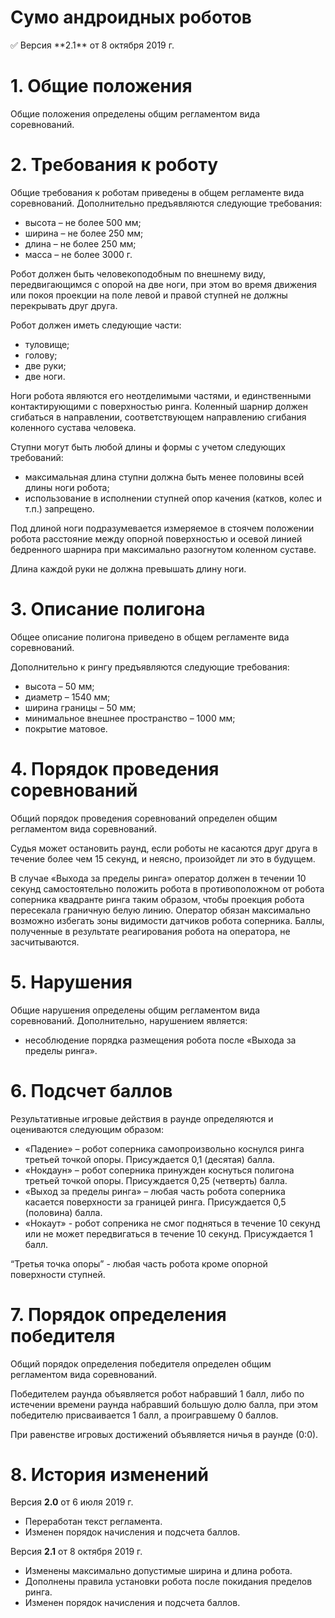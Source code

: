 # Сумо андроидных роботов

<aside>
✅ Версия **2.1** от 8 октября 2019 г.

</aside>

# 1. Общие положения

Общие положения определены общим регламентом вида соревнований.

# 2. Требования к роботу

Общие требования к роботам приведены в общем регламенте вида соревнований. Дополнительно предъявляются следующие требования:

- высота – не более 500 мм;
- ширина – не более 250 мм;
- длина – не более 250 мм;
- масса – не более 3000 г.

Робот должен быть человекоподобным по внешнему виду, передвигающимся с опорой на две ноги, при этом во время движения или покоя проекции на поле левой и правой ступней не должны перекрывать друг друга.

Робот должен иметь следующие части:

- туловище;
- голову;
- две руки;
- две ноги.

Ноги робота являются его неотделимыми частями, и единственными контактирующими с поверхностью ринга. Коленный шарнир должен сгибаться в направлении, соответствующем направлению сгибания коленного сустава человека.

Ступни могут быть любой длины и формы с учетом следующих требований:

- максимальная длина ступни должна быть менее половины всей длины ноги робота;
- использование в исполнении ступней опор качения (катков, колес и т.п.) запрещено.

Под длиной ноги подразумевается измеряемое в стоячем положении робота расстояние между опорной поверхностью и осевой линией бедренного шарнира при максимально разогнутом коленном суставе.

Длина каждой руки не должна превышать длину ноги.

# 3. Описание полигона

Общее описание полигона приведено в общем регламенте вида соревнований.

Дополнительно к рингу предъявляются следующие требования:

- высота – 50 мм;
- диаметр – 1540 мм;
- ширина границы – 50 мм;
- минимальное внешнее пространство – 1000 мм;
- покрытие матовое.

# 4. Порядок проведения соревнований

Общий порядок проведения соревнований определен общим регламентом вида соревнований.

Судья может остановить раунд, если роботы не касаются друг друга в течение более чем 15 секунд, и неясно, произойдет ли это в будущем.

В случае «Выхода за пределы ринга» оператор должен в течении 10 секунд самостоятельно положить робота в противоположном от робота соперника квадранте ринга таким образом, чтобы проекция робота пересекала граничную белую линию. Оператор обязан максимально возможно избегать зоны видимости датчиков робота соперника. Баллы, полученные в результате реагирования робота на оператора, не засчитываются.

# 5. Нарушения

Общие нарушения определены общим регламентом вида соревнований. Дополнительно, нарушением является:

- несоблюдение порядка размещения робота после «Выхода за пределы ринга».

# 6. Подсчет баллов

Результативные игровые действия в раунде определяются и оцениваются следующим образом:

- «Падение» – робот соперника самопроизвольно коснулся ринга третьей точкой опоры. Присуждается 0,1 (десятая) балла.
- «Нокдаун» – робот соперника принужден коснуться полигона третьей точкой опоры. Присуждается 0,25 (четверть) балла.
- «Выход за пределы ринга» – любая часть робота соперника касается поверхности за границей ринга. Присуждается 0,5 (половина) балла.
- «Нокаут» - робот сопреника не смог подняться в течение 10 секунд или не может передвигаться в течение 10 секунд. Присуждается 1 балл.

“Третья точка опоры” - любая часть робота кроме опорной поверхности ступней.

# 7. Порядок определения победителя

Общий порядок определения победителя определен общим регламентом вида соревнований.

Победителем раунда объявляется робот набравший 1 балл, либо по истечении времени раунда набравший большую долю балла, при этом победителю присваивается 1 балл, а проигравшему 0 баллов.

При равенстве игровых достижений объявляется ничья в раунде (0:0).

# 8. История изменений

Версия **2.0** от 6 июля 2019 г.

- Переработан текст регламента.
- Изменен порядок начисления и подсчета баллов.

Версия **2.1** от 8 октября 2019 г.

- Изменены максимально допустимые ширина и длина робота.
- Дополнены правила установки робота после покидания пределов ринга.
- Изменен порядок начисления и подсчета баллов.